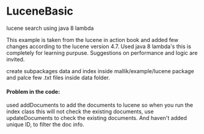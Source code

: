 # LuceneBasic
lucene search using java 8 lambda

This example is taken from the lucene in action book and added few changes according to the lucene version 4.7. 
Used java 8 lambda's this is completely for learning purpuse. Suggestions on performance and logic are invited.

create subpackages data and index  inside mallik/example/lucene package and palce few .txt files inside data folder. 
<h4>Problem in the code: </h4>
used addDocuments to add the documents to lucene so when you run the index class this will not check the existing documents, use updateDocuments to check the existing documents. And haven't added unique ID, to filter the doc info.
